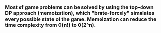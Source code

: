 ### Most of game problems can be solved by using the top-down DP approach (memoization), which "brute-forcely" simulates every possible state of the game. Memoization can reduce the time complexity from O(n!) to O(2^n).
